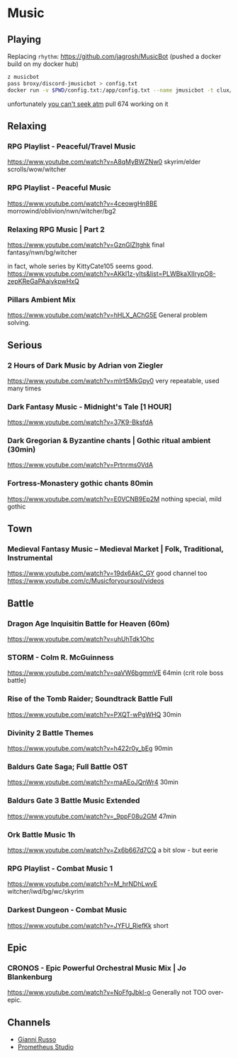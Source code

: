 # Music

## Playing
Replacing `rhythm`: https://github.com/jagrosh/MusicBot (pushed a docker build on my docker hub)

```sh
z musicbot
pass broxy/discord-jmusicbot > config.txt
docker run -v $PWD/config.txt:/app/config.txt --name jmusicbot -t clux/jmusicbot:latest
```

unfortunately [you can't seek atm](https://github.com/jagrosh/MusicBot/issues/469) pull 674 working on it

## Relaxing
### RPG Playlist - Peaceful/Travel Music
https://www.youtube.com/watch?v=A8qMyBWZNw0
skyrim/elder scrolls/wow/witcher
### RPG Playlist - Peaceful Music
https://www.youtube.com/watch?v=4ceowgHn8BE
morrowind/oblivion/nwn/witcher/bg2
### Relaxing RPG Music | Part 2
https://www.youtube.com/watch?v=GznGlZItghk
final fantasy/nwn/bg/witcher

in fact, whole series by KittyCate105 seems good.
https://www.youtube.com/watch?v=AKkl1z-yIts&list=PLWBkaXIIrypO8-zepKReGaPAaiykpwHxQ

### Pillars Ambient Mix
https://www.youtube.com/watch?v=hHLX_AChG5E
General problem solving.

## Serious
### 2 Hours of Dark Music by Adrian von Ziegler
https://www.youtube.com/watch?v=mIrt5MkGpy0
very repeatable, used many times

### Dark Fantasy Music - Midnight's Tale [1 HOUR]
https://www.youtube.com/watch?v=37K9-BksfdA

### Dark Gregorian & Byzantine chants | Gothic ritual ambient (30min)
https://www.youtube.com/watch?v=Prtnrms0VdA

### Fortress-Monastery gothic chants 80min
https://www.youtube.com/watch?v=E0VCNB9Ep2M
nothing special, mild gothic

## Town
### Medieval Fantasy Music – Medieval Market | Folk, Traditional, Instrumental
https://www.youtube.com/watch?v=19dx6AkC_GY
good channel too
https://www.youtube.com/c/Musicforyoursoul/videos

## Battle

### Dragon Age Inquisitin Battle for Heaven (60m)
https://www.youtube.com/watch?v=uhUhTdk1Ohc

### STORM - Colm R. McGuinness
https://www.youtube.com/watch?v=qaVW6bgmmVE
64min (crit role boss battle)

### Rise of the Tomb Raider; Soundtrack Battle Full
https://www.youtube.com/watch?v=PXQT-wPgWHQ
30min

### Divinity 2 Battle Themes
https://www.youtube.com/watch?v=h422r0y_bEg
90min

### Baldurs Gate Saga; Full Battle OST
https://www.youtube.com/watch?v=maAEoJQnWr4
30min

### Baldurs Gate 3 Battle Music Extended
https://www.youtube.com/watch?v=_9ppF08u2GM
47min

### Ork Battle Music 1h
https://www.youtube.com/watch?v=Zx6b667d7CQ
a bit slow - but eerie

### RPG Playlist - Combat Music 1
https://www.youtube.com/watch?v=M_hrNDhLwvE
witcher/iwd/bg/wc/skyrim

### Darkest Dungeon - Combat Music
https://www.youtube.com/watch?v=JYFU_RiefKk
short

## Epic
### CRONOS - Epic Powerful Orchestral Music Mix | Jo Blankenburg
https://www.youtube.com/watch?v=NoFfgJbkl-o
Generally not TOO over-epic.


## Channels
- [Gianni Russo](https://www.youtube.com/channel/UCxY_e-kSM9HIvigwaauvX2Q)
- [Prometheus Studio](https://www.youtube.com/channel/UCttFYkVyUGHWsopvkRZgJbg/videos)

